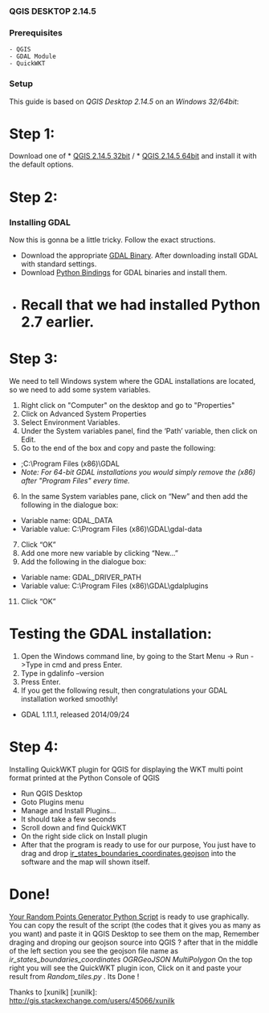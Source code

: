 
### QGIS DESKTOP 2.14.5

### Prerequisites

	- QGIS
	- GDAL Module
	- QuickWKT

### Setup
This guide is based on *QGIS Desktop 2.14.5* on an *Windows 32/64bit*:
# Step 1:
Download one of * [QGIS 2.14.5 32bit] / * [QGIS 2.14.5 64bit] and install it with the default options.

# Step 2:
### Installing GDAL
Now this is gonna be a little tricky. Follow the exact structions.

 - Download the appropriate  [GDAL Binary]. After downloading install GDAL with standard settings.
 - Download  [Python Bindings] for GDAL binaries and install them.
 - # Recall that we had installed Python 2.7 earlier.

# Step 3:
We need to tell Windows system where the GDAL installations are located, so we need to add some system variables.

1. Right click on "Computer" on the desktop and go to "Properties"
2. Click on Advanced System Properties
3. Select Environment Variables.
4. Under the System variables panel, find the ‘Path’ variable, then click on Edit.
5. Go to the end of the box and copy and paste the following:

 - ;C:\Program Files (x86)\GDAL
 - *Note: For 64-bit GDAL installations you would simply remove the (x86) after "Program Files" every time.*
6. In the same System variables pane, click on “New” and then add the following in the dialogue box:

 - Variable name: GDAL_DATA
 - Variable value: C:\Program Files (x86)\GDAL\gdal-data
7. Click “OK”
8. Add one more new variable by clicking “New…”
10. Add the following in the dialogue box:

 - Variable name: GDAL_DRIVER_PATH
 - Variable value: C:\Program Files (x86)\GDAL\gdalplugins
11. Click “OK”
# Testing the GDAL installation:
1. Open the Windows command line, by going to the Start Menu -> Run ->Type in cmd and press Enter.
2. Type in gdalinfo –version
3. Press Enter.
4. If you get the following result, then congratulations your GDAL installation worked smoothly!
 - GDAL 1.11.1, released 2014/09/24

# Step 4:
Installing QuickWKT plugin for QGIS for displaying the WKT multi point format printed at the Python Console of QGIS
 - Run QGIS Desktop
 - Goto Plugins menu
 - Manage and Install Plugins...
 - It should take a few seconds
 - Scroll down and find QuickWKT 
 - On the right side click on Install plugin
 - After that the program is ready to use for our purpose, You just have to drag and drop [ir_states_boundaries_coordinates.geojson] into the software and the map will shown itself.
 
# Done!
[Your Random Points Generator Python Script] is ready to use graphically.
You can copy the result of the script (the codes that it gives you as many as you want) and paste it in QGIS Desktop to see them on the map, 
Remember draging and droping our geojson source into QGIS ? after that in the middle of the left section you see the geojson file name as *ir_states_boundaries_coordinates OGRGeoJSON MultiPolygon*
On the top right you will see the QuickWKT plugin icon, Click on it and paste your result from *Random_tiles.py* .
Its Done !




 [Your Random Points Generator Python Script]: <https://github.com/ssepehrnoush/Iran-geojson-map-boundaries/blob/master/random_tiles.py>
 [ir_states_boundaries_coordinates.geojson]: <https://github.com/ssepehrnoush/Iran-geojson-map-boundaries/blob/master/ir_states_boundaries_coordinates.geojson>
 [Python Bindings]: <http://download.gisinternals.com/sdk/downloads/release-1500-gdal-1-11-4-mapserver-6-4-3/GDAL-1.11.4.win32-py2.7.msi>
 [GDAL Binary]: <http://download.gisinternals.com/sdk/downloads/release-1500-gdal-1-11-4-mapserver-6-4-3/gdal-111-1500-core.msi>
 [Python 2.7]: <https://www.python.org/ftp/python/2.7.8/python-2.7.8.msi>
 [QGIS 2.14.5 32bit]: <http://qgis.org/downloads/QGIS-OSGeo4W-2.14.5-1-Setup-x86.exe>
 [QGIS 2.14.5 64bit]: <http://qgis.org/downloads/QGIS-OSGeo4W-2.14.5-1-Setup-x86_64.exe>
 
 Thanks to [xunilk]
 [xunilk]: <http://gis.stackexchange.com/users/45066/xunilk>
